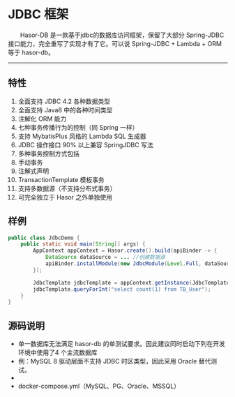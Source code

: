 # JDBC 框架

&emsp;&emsp;Hasor-DB 是一款基于jdbc的数据库访问框架，保留了大部分 Spring-JDBC 接口能力，完全重写了实现才有了它。可以说 Spring-JDBC + Lambda + ORM 等于 hasor-db。

----------
## 特性
01. 全面支持 JDBC 4.2 各种数据类型
02. 全面支持 Java8 中的各种时间类型
03. 注解化 ORM 能力
04. 七种事务传播行为的控制（同 Spring 一样）
05. 支持 MybatisPlus 风格的 Lambda SQL 生成器
06. JDBC 操作接口 90% 以上兼容 SpringJDBC 写法
07. 多种事务控制方式包括
08. 手动事务
09. 注解式声明
10. TransactionTemplate 模板事务
11. 支持多数据源（不支持分布式事务）
12. 可完全独立于 Hasor 之外单独使用

## 样例

```java
public class JdbcDemo {
    public static void main(String[] args) {
        AppContext appContext = Hasor.create().build(apiBinder -> {
            DataSource dataSource = ... //创建数据源
            apiBinder.installModule(new JdbcModule(Level.Full, dataSource));
        });

        JdbcTemplate jdbcTemplate = appContext.getInstance(JdbcTemplate.class);
        jdbcTemplate.queryForInt("select count(1) from TB_User");
    }
}
```

## 源码说明

- 单一数据库无法满足 hasor-db 的单测试要求。因此建议同时启动下列在开发环境中使用了4 个主流数据库
- 例：MySQL 8 驱动层面不支持 JDBC 时区类型，因此采用 Oracle 替代测试。
- 
- docker-compose.yml（MySQL、PG、Oracle、MSSQL）
